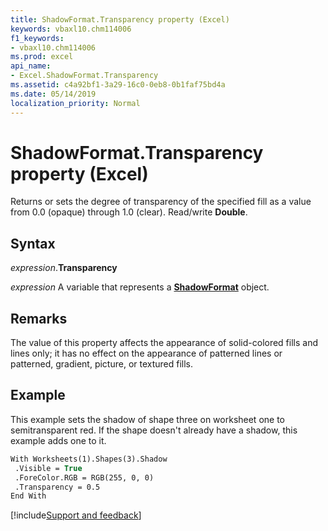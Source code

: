 ```yaml
---
title: ShadowFormat.Transparency property (Excel)
keywords: vbaxl10.chm114006
f1_keywords:
- vbaxl10.chm114006
ms.prod: excel
api_name:
- Excel.ShadowFormat.Transparency
ms.assetid: c4a92bf1-3a29-16c0-0eb8-0b1faf75bd4a
ms.date: 05/14/2019
localization_priority: Normal
---
```



# ShadowFormat.Transparency property (Excel)

Returns or sets the degree of transparency of the specified fill as a value from 0.0 (opaque) through 1.0 (clear). Read/write **Double**.


## Syntax

_expression_.**Transparency**

_expression_ A variable that represents a **[ShadowFormat](Excel.ShadowFormat.md)** object.


## Remarks

The value of this property affects the appearance of solid-colored fills and lines only; it has no effect on the appearance of patterned lines or patterned, gradient, picture, or textured fills.


## Example

This example sets the shadow of shape three on worksheet one to semitransparent red. If the shape doesn't already have a shadow, this example adds one to it.

```vb
With Worksheets(1).Shapes(3).Shadow 
 .Visible = True 
 .ForeColor.RGB = RGB(255, 0, 0) 
 .Transparency = 0.5 
End With
```



[!include[Support and feedback](~/includes/feedback-boilerplate.md)]